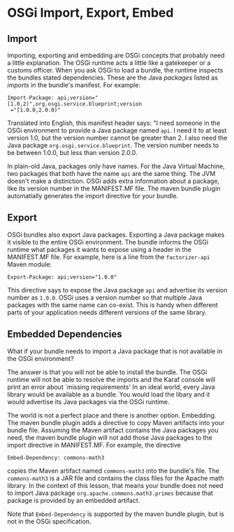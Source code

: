 # OSGi Import, Export, Embed

## Import
Importing, exporting and embedding are OSGi concepts that probably need a little explanation.
The OSGi runtime acts a little like a gatekeeper or a customs officer. When you ask OSGi to load 
a bundle, the runtime inspects the bundles stated dependencies. These are the Java _packages_ 
listed as *imports* in the bundle's manifest. For example:


```
Import-Package: api;version="[1.0,2)",org.osgi.service.blueprint;version
 ="[1.0.0,2.0.0)"
```

Translated into English, this manifest header says: "I need someone in the OSGi environment to 
provide a Java package named `api`. I need it to at least version 1.0, but the version number cannot 
be greater than 2. I also need the Java package `org.osgi.service.blueprint`. The version number
needs to be between 1.0.0, but less than version 2.0.0.

In plain-old Java, packages only have names. For the Java Virtual Machine, two packages that 
both have the name `api` are the same thing. The JVM doesn't make a distinction. OSGi adds 
extra information about a package, like its version number in the MANIFEST.MF file. The maven
bundle plugin automatially generates the import directive for your bundle.

## Export
OSGi bundles also export Java packages. Exporting a Java package makes it visible to the entire
OSGi environment. The bundle informs the OSGi runtime what packages it wants to expose using a 
header in the MANIFEST.MF file. For example, here is a line from the `factorizer-api` Maven
module:

```text
Export-Package: api;version="1.0.0"
```

This directive says to expose the Java package `api` and advertise its version number as 
`1.0.0`. OSGi uses a version number so that multiple Java packages with the same name can 
co-exist. This is handy when different parts of your application needs different versions of 
the same library.

## Embedded Dependencies
What if your bundle needs to import a Java package that is not available in the OSGi environment?

The answer is that you will not be able to install the bundle. The OSGi runtime will not be 
able to resolve the imports and the Karaf console will print an error about `missing requirements'
In an ideal world, every Java library would be available as a bundle. You would load the libary 
and it would advertise its Java packages via the OSGi runtime. 

The world is not a perfect place and there is another option. Embedding. The maven bundle plugin
adds a directive to copy Maven artifacts into your bundle file. Assuming the Maven artifact
contains the Java packages you need, the maven bundle plugin will not add those Java packages 
to the import directive in MANIFEST.MF. For example, the directive

```text
Embed-Dependency: commons-math3
```

copies the Maven artifact named `commons-math3` into the bundle's file. The
 `commons-math3` is a JAR file and contains the class files for the Apache math library. In the
 context of this lesson, that means your bundle does not need to import Java package 
 `org.apache.commons.math3.primes` because that package is provided by an embedded artifact.
 
 Note that `Embed-Dependency` is supported by the maven bundle plugin, but is not in the OSGi
 specification.